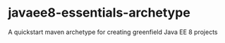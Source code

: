 # javaee8-essentials-archetype
A quickstart maven archetype for creating greenfield Java EE 8 projects
